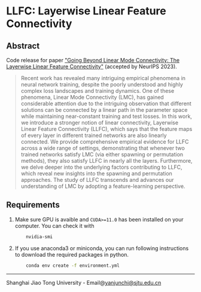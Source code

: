 # LLFC: Layerwise Linear Feature Connectivity

## Abstract

Code release for paper ["Going Beyond Linear Mode Connectivity: The Layerwise Linear Feature Connectivity"](https://arxiv.org/abs/2307.08286) (accepted by NeurIPS 2023). 

> Recent work has revealed many intriguing empirical phenomena in neural network training, despite the poorly understood and highly complex loss landscapes and training dynamics. One of these phenomena, Linear Mode Connectivity (LMC), has gained considerable attention due to the intriguing observation that different solutions can be connected by a linear path in the parameter space while maintaining near-constant training and test losses. In this work, we introduce a stronger notion of linear connectivity, Layerwise Linear Feature Connectivity (LLFC), which says that the feature maps of every layer in different trained networks are also linearly connected. We provide comprehensive empirical evidence for LLFC across a wide range of settings, demonstrating that whenever two trained networks satisfy LMC (via either spawning or permutation methods), they also satisfy LLFC in nearly all the layers. Furthermore, we delve deeper into the underlying factors contributing to LLFC, which reveal new insights into the spawning and permutation approaches. The study of LLFC transcends and advances our understanding of LMC by adopting a feature-learning perspective.

## Requirements

1. Make sure GPU is avaible and `CUDA>=11.0` has been installed on your computer. You can check it with
    ```bash
        nvidia-smi
    ```
2. If you use anaconda3 or miniconda, you can run following instructions to download the required packages in python.
    ```bash
        conda env create -f environment.yml
    ```

---------------------------------------------------------------------------------
Shanghai Jiao Tong University - Email@[yanjunchi@sjtu.edu.cn](yanjunchi@sjtu.edu.cn)